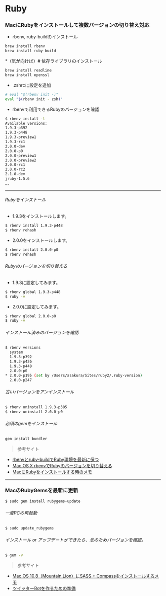 # Ruby

###  MacにRubyをインストールして複数バージョンの切り替え対応

* rbenv, ruby-buildのインストール

```sh
brew install rbenv
brew install ruby-build
```
*（気が向けば）# 依存ライブラリのインストール

```sh
brew install readline
brew install openssl
```
* .zshrcに設定を追加

```sh
# eval "$(rbenv init -)"
eval "$(rbenv init - zsh)"
```
* rbenvで利用できるRubyのバージョンを確認

```sh
$ rbenv install -l
Available versions:
1.9.3-p392
1.9.3-p448
1.9.3-preview1
1.9.3-rc1
2.0.0-dev
2.0.0-p0
2.0.0-preview1
2.0.0-preview2
2.0.0-rc1
2.0.0-rc2
2.1.0-dev
jruby-1.5.6
….
```

_ _ _

###### Rubyをインストール

* 1.9.3をインストールします。

```sh
$ rbenv install 1.9.3-p448
$ rbenv rehash
```

* 2.0.0をインストールします。

```sh
$ rbenv install 2.0.0-p0
$ rbenv rehash
```

###### Rubyのバージョンを切り替える

* 1.9.3に設定してみます。

```sh
$ rbenv global 1.9.3-p448
$ ruby -v
```

* 2.0.0に設定してみます。

```sh
$ rbenv global 2.0.0-p0
$ ruby -v
```

###### インストール済みのバージョンを確認

```sh
$ rbenv versions
  system
  1.9.3-p392
  1.9.3-p426
  1.9.3-p448
  2.0.0-p0
* 2.0.0-p195 (set by /Users/asakura/Sites/ruby2/.ruby-version)
  2.0.0-p247
```

###### 古いバージョンをアンインストール

```sh
$ rbenv uninstall 1.9.3-p385
$ rbenv uninstall 2.0.0-p0
```

###### 必須のgemをインストール

```sh
gem install bundler
```


>参考サイト

* [rbenvとruby-buildでRuby環境を最新に保つ](https://gist.github.com/mochiz/4736183)
* [Mac OS X rbenvでRubyのバージョンを切り替える](http://www.happytrap.jp/blogs/2013/04/08/10394/)
* [MacにRubyをインストールする時のメモ](http://qiita.com/heki1224/items/5f74ae1b1cb5dc03cd36)



***
### MacのRubyGemsを最新に更新

```sh
$ sudo gem install rubygems-update
```
###### 一度PCの再起動

```sh
$ sudo update_rubygems
```
###### インストール or アップデートができたら、念のためバージョンを確認。

```sh
$ gem -v
```

> 参考サイト

* [Mac OS 10.8（Mountain Lion）にSASS + Compassをインストールするメモ](http://dounokouno.com/2012/11/14/mountain-ion-sass-compass/)
* [ツイッターBotを作るための準備](http://www.ruby-ruby.info/date/2013/06/14/)


